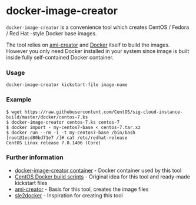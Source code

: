 
# docker-image-creator

`docker-image-creator` is a convenience tool which creates CentOS /
Fedora / Red Hat -style Docker base images.

The tool relies on
[ami-creator](https://github.com/katzj/ami-creator) and
[Docker](https://www.docker.com/) itself to build the images.  However
you only need Docker installed in your system since image is built inside
fully self-contained Docker container.


### Usage

    docker-image-creator kickstart-file image-name


### Example

    $ wget https://raw.githubusercontent.com/CentOS/sig-cloud-instance-build/master/docker/centos-7.ks
    $ docker-image-creator centos-7.ks centos-7
    $ docker import - my-centos7-base < centos-7.tar.xz
    $ docker run --rm -i -t my-centos7-base /bin/bash
    [root@1ecd80bd71e7 /]# cat /etc/redhat-release 
    CentOS Linux release 7.0.1406 (Core) 


### Further information

* [docker-image-creator container](https://registry.hub.docker.com/u/tsaarni/docker-image-creator/) - Docker container used by this tool
* [CentOS Docker build scripts](https://github.com/CentOS/sig-cloud-instance-build/tree/master/docker) - Original idea for this tool and ready-made kickstart files
* [ami-creator](https://github.com/katzj/ami-creator) - Basis for this tool, creates the image files
* [sle2docker](https://github.com/SUSE/sle2docker) - Inspiration for creating this tool

